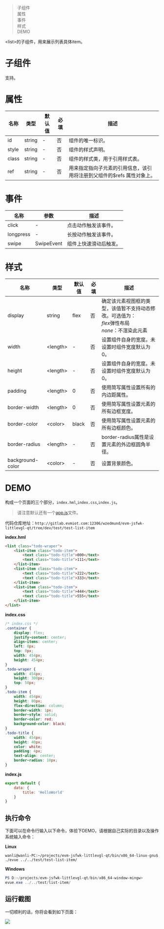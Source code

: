 > 子组件  
> 属性  
> 事件  
> 样式  
> DEMO 

\<list\>的子组件，用来展示列表具体item。

# 子组件
支持。

# 属性
|  名称   | 类型  |  默认值   | 必填  | 描述  |
|  ----  | ----  |  ----  | ----  | ----  |
| id  | string | -  | 否 | 组件的唯一标识。 |
| style  | string | -  | 否 | 组件的样式声明。 |
| class  | string | -  | 否 | 组件的样式类，用于引用样式表。 |
| ref  | string | -  | 否 | 用来指定指向子元素的引用信息，该引用将注册到父组件的$refs 属性对象上。 |

# 事件
|  名称   | 参数  | 描述  |
|  ----  | ----  | ----  |
| click  | - | 点击动作触发该事件。 |
| longpress  | - | 长按动作触发该事件。 |
| swipe  | SwipeEvent | 组件上快速滑动后触发。 |

# 样式
|  名称   | 类型  |  默认值   | 必填  | 描述  |
|  ----  | ----  |  ----  | ----  | ----  |
| display | string | flex  | 否 | 确定该元素视图框的类型，该值暂不支持动态修改。可选值为：<br/>*flex*弹性布局<br/>*none*：不渲染此元素 |
| width | \<length\> | - | 否 | 设置组件自身的宽度。未设置时组件宽度默认为0。 |
| height | \<length\> | - | 否 | 设置组件自身的宽度。未设置时组件宽度默认为0。 |
| padding | \<length\> | 0 | 否 | 使用简写属性设置所有的内边距属性。 |
| border-width | \<length\> | 0 | 否 | 使用简写属性设置元素的所有边框宽度。 |
| border-color | \<color\> | black | 否 | 使用简写属性设置元素的所有边框颜色。 |
| border-radius | \<length\> | - | 否 | border-radius属性是设置元素的外边框圆角半径。 |
| background-color | \<color\> | - | 否 | 设置背景颜色。 |

# DEMO

构成一个页面的三个部分，`index.hml`,`index.css`,`index.js`。

> 请注意默认还有一个[app.js](/zh-cn/js-file "app.js")文件。

代码仓库地址：`http://gitlab.evmiot.com:12306/wzedmund/evm-jsfwk-littlevgl-qt/tree/dev/test/test-list-item`

**index.hml**

```html
<list class="todo-wraper">
    <list-item class="todo-item">
        <text class="todo-title">000</text>
        <text class="todo-title">111</text>
    </list-item>
    <list-item class="todo-item">
        <text class="todo-title">222</text>
        <text class="todo-title">333</text>
    </list-item>
    <list-item class="todo-item">
        <text class="todo-title">444</text>
        <text class="todo-title">555</text>
    </list-item>
</list>
```

**index.css**

```css
/* index.css */
.container {
    display: flex;
    justify-content: center;
    align-items: center;
    left: 0px;
    top: 0px;
    width: 454px;
    height: 454px;
}
.todo-wraper {
    width: 454px;
    height: 300px;
    top: 50px;
}
.todo-item {
    width: 454px;
    height: 80px;
    flex-direction: column;
    border-width: 1px;
    border-style: solid;
    border-color: red;
    background-color: black;
}
.todo-title {
    width: 454px;
    height: 40px;
    color: white;
    padding: 4px;
    text-align: center;
    border-radius: 10px;
}
```

**index.js**

```javascript
export default {
    data: {
        title: 'HelloWorld'
    }
}
```

## 执行命令

下面可以在命令行输入以下命令，体验下DEMO，请根据自己实际的目录以及操作系统输入命令：

**Linux**

```shell
wanli@wanli-PC:~/projects/evm-jsfwk-littlevgl-qt/bin/x86_64-linux-gnu$
./evue ../../test/test-list-item/
```

**Windows**

```powershell
PS D:~/projects/evm-jsfwk-littlevgl-qt/bin/x86_64-window-mingw>
evue.exe ../../test/list-item/
```

## 运行截图

一切顺利的话，你将会看到如下页面：

![](http://statics.evmiot.com/evue_20201031205804.png)